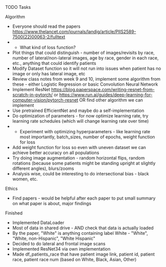 TODO Tasks

Algorithm
* Everyone should read the papers https://www.thelancet.com/journals/landig/article/PIIS2589-7500(22)00063-2/fulltext
* * What kind of loss function?
* Plot things that could distinguish - number of images/revisits by race, number of lateral/non-lateral images, age by race, gender in each race, etc., anything that could identify patients
* Modify Dataset function so it will not run into issues when patient has no image or only has lateral image, etc
* Review class notes from week 9 and 10, implement some algorithm from these - either Logistic Regression or basic Convolution Neural Network
* Implement ResNet https://blog.paperspace.com/writing-resnet-from-scratch-in-pytorch/ or https://www.run.ai/guides/deep-learning-for-computer-vision/pytorch-resnet OR find other algorithm we can implement
* Use pretrained EfficientNet and maybe do a self-implementation
* Do optimization of parameters - for now optimize learning rate, try learning rate schedules (which will change learning rate over time)
* * Experiment with optimizing hyperparameters - like learning rate most importantly, batch_sizes, number of epochs, weight function for loss
* Add weight function for loss so even with uneven dataset we can achieve better accuracy on all populations
* Try doing image augmentation - random horizontal flips, random rotations (because some patients might be standing upright at slightly different angles), blurs/zooms
* Analysis wise, could be interesting to do intersectional bias - black women, etc.

Ethics
* Find papers - would be helpful after each paper to put small summary on what paper is about, major findings

Finished
* Implemented DataLoader
* Most of data in shared drive - AND check that data is actually loaded
* By the paper, "White" is anything containing label White - "White", "White, non-Hispanic", "White Hispanic"
* Decided to do lateral and frontal image scans
* Implemented ResNet34 via own implementation
* Made df_patients_race that have patient image link, patient id, patient race, patient race num (based on White, Black, Asian, Other)
